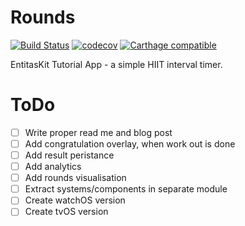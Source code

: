 # Rounds

[![Build Status](https://travis-ci.org/mzaks/Rounds.svg?branch=master)](https://travis-ci.org/mzaks/Rounds)
[![codecov](https://codecov.io/gh/mzaks/Rounds/branch/master/graph/badge.svg)](https://codecov.io/gh/mzaks/Rounds)
[![Carthage compatible](https://img.shields.io/badge/Carthage-compatible-4BC51D.svg?style=flat)](https://github.com/Carthage/Carthage)

EntitasKit Tutorial App - a simple HIIT interval timer.

# ToDo
* [ ] Write proper read me and blog post
* [ ] Add congratulation overlay, when work out is done
* [ ] Add result peristance
* [ ] Add analytics
* [ ] Add rounds visualisation
* [ ] Extract systems/components in separate module
* [ ] Create watchOS version
* [ ] Create tvOS version
